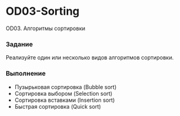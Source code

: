 # OD03-Sorting
 OD03. Алгоритмы сортировки

### Задание
Реализуйте один или несколько видов алгоритмов сортировки.

### Выполнение
- Пузырьковая сортировка (Bubble sort)
- Сортировка выбором (Selection sort)
- Сортировка вставками (Insertion sort)
- Быстрая сортировка (Quick sort)
